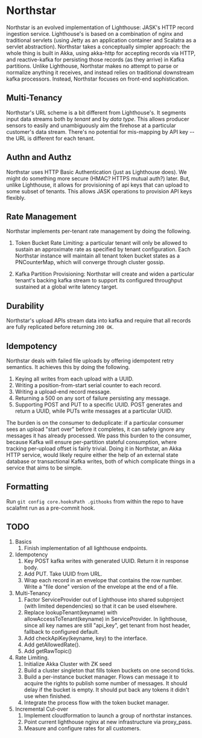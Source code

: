 Northstar
==========================

Northstar is an evolved implementation of Lighthouse: JASK's HTTP record
ingestion service. Lighthouse's is based on a combination of nginx
and traditional servlets (using Jetty as an application container and
Scalatra as a servlet abstraction). Northstar takes a conceptually simpler
approach: the whole thing is built in Akka, using akka-http for accepting
records via HTTP, and reactive-kafka for persisting those records (as they
arrive) in Kafka partitions. Unlike Lighthouse, Northstar makes no attempt to
parse or normalize anything it receives, and instead relies on
traditional downstream kafka processors. Instead, Northstar focuses on
front-end sophistication.


Multi-Tenancy
---------------------------

Northstar's URL scheme is a bit different from Lighthouse's. It segments
input data streams both by *tenant* and by *data type*. This allows producer
sensors to easily and unambiguously aim the firehose at a particular
customer's data stream. There's no potential for mis-mapping by API key --
the URL is different for each tenant.

Authn and Authz
---------------------------

Northstar uses HTTP Basic Authentication (just as Lighthouse does). We might
do something more secure (HMAC? HTTPS mutual auth?) later. But, unlike
Lighthouse, it allows for provisioning of api keys that can upload to some
subset of tenants. This allows JASK operations to provision API keys flexibly.

Rate Management
---------------------------

Northstar implements per-tenant rate management by doing the following.

1. Token Bucket Rate Limiting: a particular tenant will only be allowed to
   sustain an approximate rate as specified by tenant configuration. Each
   Northstar instance will maintain all tenant token bucket states as a
   PNCounterMap, which will converge through cluster gossip.

2. Kafka Partition Provisioning: Northstar will create and widen a particular
   tenant's backing kafka stream to support its configured throughput
   sustained at a global write latency target.


Durability
---------------------------

Northstar's upload APIs stream data into kafka and require that all records
are fully replicated before returning ``200 OK``.

Idempotency
---------------------------

Northstar deals with failed file uploads by offering idempotent retry
semantics. It achieves this by doing the following.

1. Keying all writes from each upload with a UUID.
2. Writing a position-from-start serial counter to each record.
3. Writing a upload-end record message.
4. Returning a 500 on any sort of failure persisting any message.
5. Supporting POST and PUT to a specific UUID. POST generates and return a
   UUID, while PUTs write messages at a particular UUID.

The burden is on the consumer to deduplicate: if a particular consumer sees
an upload "start over" before it completes, it can safely ignore any messages
it has already processed. We pass this burden to the consumer, because Kafka
will ensure per-partition stateful consumption, where tracking per-upload
offset is fairly trivial. Doing it in Northstar, an Akka HTTP service, would
likely require either the help of an external state database or transactional
Kafka writes, both of which complicate things in a service that aims to be
simple.

Formatting
---------------------------

Run `git config core.hooksPath .githooks` from within the repo to have
scalafmt run as a pre-commit hook.

TODO
---------------------------
1. Basics
    1. Finish implementation of all lighthouse endpoints.
1. Idempotency
    1. Key POST kafka writes with generated UUID. Return it in response body.
    1. Add PUT. Take UUID from URL.
    1. Wrap each record in an envelope that contains the row number. Write a 
       "file done" version of the envelope at the end of a file.
1. Multi-Tenancy
    1. Factor ServiceProvider out of Lighthouse into shared subproject (with 
       limited dependencies) so that it can be used elsewhere.
    1. Replace lookupTenant(keyname) with allowAccessToTenant(keyname) in 
       ServiceProvider. In lighthouse, since all key names are still 
       "api_key", get tenant from host header, fallback to configured default.
    1. Add checkApiKey(keyname, key) to the interface.
    1. Add getAllowedRate().
    1. Add getRawTopic()
1. Rate Limiting.
    1. Initialize Akka Cluster with ZK seed
    1. Build a cluster singleton that fills token buckets on one second ticks.
    1. Build a per-instance bucket manager. Flows can message it to acquire
       the rights to publish some number of messages. It should delay
       if the bucket is empty. It should put back any tokens it didn't use 
       when finished.
    1. Integrate the process flow with the token bucket manager.
1. Incremental Cut-over
    1. Implement cloudformation to launch a group of northstar instances.
    1. Point current lighthouse nginx at new infrastructure via proxy_pass.
    1. Measure and configure rates for all customers.
